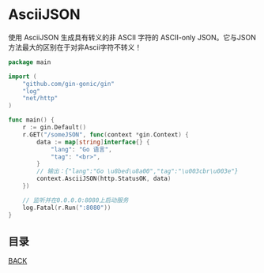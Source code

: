 # AsciiJSON

使用 AsciiJSON 生成具有转义的非 ASCII 字符的 ASCII-only JSON。它与JSON方法最大的区别在于对非Ascii字符不转义！

```go
package main

import (
	"github.com/gin-gonic/gin"
	"log"
	"net/http"
)

func main() {
	r := gin.Default()
	r.GET("/someJSON", func(context *gin.Context) {
		data := map[string]interface{} {
			"lang": "Go 语言",
			"tag": "<br>",
		}
		// 输出：{"lang":"Go \u8bed\u8a00","tag":"\u003cbr\u003e"}
		context.AsciiJSON(http.StatusOK, data)
	})

	// 监听并在0.0.0.0:8080上启动服务
	log.Fatal(r.Run(":8080"))
}
```

## 目录
[BACK](../GolangGin.md)